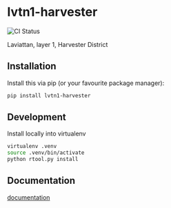 # lvtn1-harvester

<p align="center">

![CI Status](https://github.com/adsabs/lvtn1-harvester/actions/workflows/ci.yml/badge.svg)

  <!--
  <a href="https://codecov.io/gh/adsabs/lvtn1-harvester">
    <img src="https://img.shields.io/codecov/c/github/adsabs/lvtn1-harvester.svg?logo=codecov&logoColor=fff&style=flat-square" alt="Test coverage percentage">
  </a>
  //-->
</p>

Laviattan, layer 1, Harvester District

## Installation

Install this via pip (or your favourite package manager):

```bash
pip install lvtn1-harvester
```

## Development

Install locally into virtualenv

```bash
virtualenv .venv
source .venv/bin/activate
python rtool.py install
```

## Documentation

[documentation](https://lvtn1-harvester.readthedocs.io)
